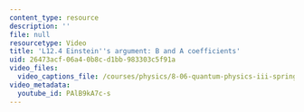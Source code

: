 ```yaml
---
content_type: resource
description: ''
file: null
resourcetype: Video
title: 'L12.4 Einstein''s argument: B and A coefficients'
uid: 26473acf-06a4-0b8c-d1bb-983303c5f91a
video_files:
  video_captions_file: /courses/physics/8-06-quantum-physics-iii-spring-2018/video-lectures/time-dependent-perturbation-theory/L12-4/PAlB9kA7c-s.vtt
video_metadata:
  youtube_id: PAlB9kA7c-s
---
```

